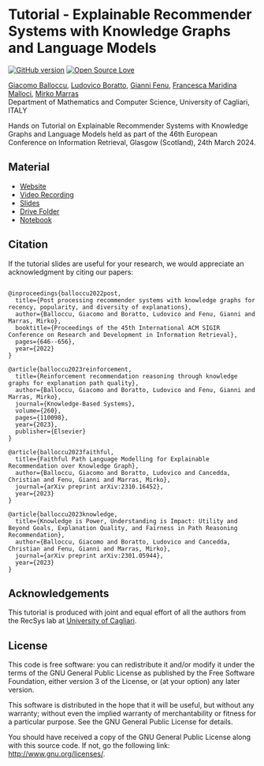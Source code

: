 # Tutorial - Explainable Recommender Systems with Knowledge Graphs and Language Models


[![GitHub version](https://badge.fury.io/gh/boennemann%2Fbadges.svg)](http://badge.fury.io/gh/boennemann%2Fbadges)
[![Open Source Love](https://badges.frapsoft.com/os/gpl/gpl.svg?v=102)](https://github.com/ellerbrock/open-source-badge/)

[Giacomo Balloccu](https://scholar.google.com/citations?user=SKF5qv8AAAAJ),
[Ludovico Boratto](https://scholar.google.com/citations?user=1unjC10AAAAJ),
[Gianni Fenu](https://scholar.google.com/citations?user=riCjuhkAAAAJ),
[Francesca Maridina Malloci](https://scholar.google.com/citations?user=H56pYLcAAAAJ&hl=it),
[Mirko Marras](https://scholar.google.com/citations?user=JZhqKBIAAAAJ)
<br/>Department of Mathematics and Computer Science, University of Cagliari, ITALY

Hands on Tutorial on Explainable Recommender Systems with Knowledge Graphs and Language Models held as part of the 46th European Conference on Information Retrieval, Glasgow (Scotland), 24th March 2024. 


## Material
- [Website](https://explainablerecsys.github.io/ecir2024/)
- [Video Recording]()
- [Slides]()
- [Drive Folder]()
- [Notebook]()


## Citation 
If the tutorial slides are useful for your research, we would appreciate an acknowledgment by citing our papers:

```

@inproceedings{balloccu2022post,
  title={Post processing recommender systems with knowledge graphs for recency, popularity, and diversity of explanations},
  author={Balloccu, Giacomo and Boratto, Ludovico and Fenu, Gianni and Marras, Mirko},
  booktitle={Proceedings of the 45th International ACM SIGIR Conference on Research and Development in Information Retrieval},
  pages={646--656},
  year={2022}
}

@article{balloccu2023reinforcement,
  title={Reinforcement recommendation reasoning through knowledge graphs for explanation path quality},
  author={Balloccu, Giacomo and Boratto, Ludovico and Fenu, Gianni and Marras, Mirko},
  journal={Knowledge-Based Systems},
  volume={260},
  pages={110098},
  year={2023},
  publisher={Elsevier}
}

@article{balloccu2023faithful,
  title={Faithful Path Language Modelling for Explainable Recommendation over Knowledge Graph},
  author={Balloccu, Giacomo and Boratto, Ludovico and Cancedda, Christian and Fenu, Gianni and Marras, Mirko},
  journal={arXiv preprint arXiv:2310.16452},
  year={2023}
}

@article{balloccu2023knowledge,
  title={Knowledge is Power, Understanding is Impact: Utility and Beyond Goals, Explanation Quality, and Fairness in Path Reasoning Recommendation},
  author={Balloccu, Giacomo and Boratto, Ludovico and Cancedda, Christian and Fenu, Gianni and Marras, Mirko},
  journal={arXiv preprint arXiv:2301.05944},
  year={2023}
}
```




## Acknowledgements
This tutorial is produced with joint and equal effort of all the authors from the RecSys lab at [University of Cagliari](https://www.unica.it/unica/en/homepage.page).


## License
This code is free software: you can redistribute it and/or modify it under the terms of the GNU General Public License as published by the Free Software Foundation, either version 3 of the License, or (at your option) any later version.

This software is distributed in the hope that it will be useful, but without any warranty; without even the implied warranty of merchantability or fitness for a particular purpose. See the GNU General Public License for details.

You should have received a copy of the GNU General Public License along with this source code. If not, go the following link: http://www.gnu.org/licenses/.


